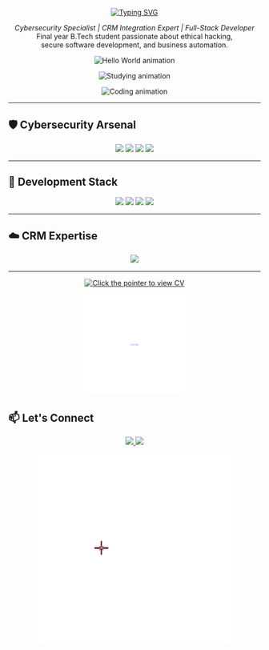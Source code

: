 <div align="center">

<!-- Violet Typing Header -->
<p align="center">
  <a href="https://git.io/typing-svg">
    <img src="https://readme-typing-svg.demolab.com?font=Fira+Code&size=28&duration=3000&pause=1000&color=8B5CF6&center=true&width=500&lines=Hello+World+%F0%9F%91%8B;I'm+Alwin+George" alt="Typing SVG" />
  </a>
</p>

<!-- Short Description -->
<p><em>Cybersecurity Specialist | CRM Integration Expert | Full-Stack Developer</em><br>
Final year B.Tech student passionate about ethical hacking,<br>
secure software development, and business automation.</p>

</div>

<p align="center"><img src="https://github.com/g-eorgealwin/g-eorgealwin/blob/main/HelloWorld.gif?raw=true" width="400" alt="Hello World animation"></p>
<p align="center"><img src="https://github.com/g-eorgealwin/g-eorgealwin/blob/main/Coding%20Slide%20(2).gif?raw=true" width="350" alt="Studying animation"></p>
<p align="center"><img src="https://github.com/g-eorgealwin/g-eorgealwin/blob/main/Coding.gif?raw=true" width="350" alt="Coding animation"></p>

---

## 🛡️ Cybersecurity Arsenal
<p align="center">
  <img src="https://img.shields.io/badge/Kali_Linux-557C94?style=for-the-badge&logo=kalilinux&logoColor=white">
  <img src="https://img.shields.io/badge/Burp_Suite-FF6B6B?style=for-the-badge">
  <img src="https://img.shields.io/badge/Nmap-FF6B6B?style=for-the-badge">
  <img src="https://img.shields.io/badge/Wireshark-1679A7?style=for-the-badge&logo=wireshark&logoColor=white">
</p>

---

## 🧰 Development Stack
<p align="center">
  <img src="https://img.shields.io/badge/Python-3776AB?style=for-the-badge&logo=python&logoColor=white">
  <img src="https://img.shields.io/badge/Selenium-43B02A?style=for-the-badge&logo=selenium">
  <img src="https://img.shields.io/badge/HTML5-E34F26?style=for-the-badge&logo=html5&logoColor=white">
  <img src="https://img.shields.io/badge/CSS3-1572B6?style=for-the-badge&logo=css3&logoColor=white">
</p>

---

## ☁️ CRM Expertise
<p align="center">
  <img src="https://img.shields.io/badge/Salesforce-00A1E0?style=for-the-badge&logo=salesforce&logoColor=white">
</p>

---

<!-- 📢 Violet Animated Typing Text + Down Arrow -->
<p align="center">
  <a href="https://git.io/typing-svg">
    <img src="https://readme-typing-svg.demolab.com?font=Fira+Code&size=20&duration=3000&pause=1000&color=8B5CF6&center=true&vCenter=true&width=420&lines=Click+the+button+to+view+CV+%F0%9F%91%87" alt="Click the pointer to view CV" />
  </a>
</p>

<!-- 📄 CV Download Button (Updated GIF) -->
<p align="center">
  <a href="https://github.com/g-eorgealwin/g-eorgealwin/raw/main/github%20cv.pdf" target="_blank">
    <img src="https://github.com/g-eorgealwin/g-eorgealwin/blob/main/Main%20Scene%20(1).gif?raw=true" width="200" alt="Click to view CV" />
  </a>
</p>

## 📫 Let's Connect
<p align="center">
  <a href="mailto:alwin4778@gmail.com">
    <img src="https://img.shields.io/badge/Email-D14836?style=for-the-badge&logo=gmail&logoColor=white">
  </a>
  <a href="https://www.linkedin.com/in/alwin-george-083231254/">
    <img src="https://img.shields.io/badge/LinkedIn-0077B5?style=for-the-badge&logo=linkedin&logoColor=white">
  </a>
</p>

<p align="center">
  <img src="https://github.com/g-eorgealwin/g-eorgealwin/blob/main/game%20app.gif?raw=true" width="380" alt="Game end animation" />
</p>
